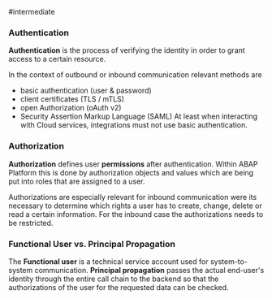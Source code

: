 #intermediate 
### Authentication
**Authentication** is the process of verifying the identity in order to grant access to a certain resource. 

In the context of outbound or inbound communication relevant methods are
- basic authentication (user & password) 
- client certificates (TLS / mTLS)
- open Authorization (oAuth v2)
- Security Assertion Markup Language (SAML)
At least when interacting with Cloud services, integrations must not use basic authentication.
### Authorization
**Authorization** defines user **permissions** after authentication. Within ABAP Platform this is done by  authorization objects and values which are being put into roles that are assigned to a user.

Authorizations are especially relevant for inbound communication were its necessary to determine which rights a user has to create, change, delete or read a certain information. For the inbound case the authorizations needs to be restricted. 
### Functional User vs. Principal Propagation
The **Functional user** is a technical service account used for system-to-system communication. **Principal propagation** passes the actual end-user's identity through the entire call chain to the backend so that the authorizations of the user for the requested data can be checked.